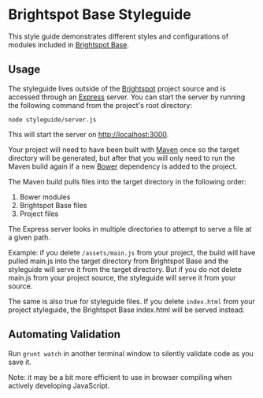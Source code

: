 Brightspot Base Styleguide
==========================

This style guide demonstrates different styles and configurations of
modules included in [Brightspot Base](http://www.github.com/perfectsense/brightspot-base).

Usage
-----

The styleguide lives outside of the [Brightspot](brightspot.com/) project source and is accessed through  an [Express](http://expressjs.com/) server. You can start the server by running the following command from the project's root directory:

`node styleguide/server.js`

This will start the server on [http://localhost:3000](http://localhost:3000).

Your project will need to have been built with [Maven](https://maven.apache.org/) once so the target directory will be generated, but after that you will only need to run the Maven build again if a new [Bower](http://bower.io/) dependency is added to the project.

The Maven build pulls files into the target directory in the following order:
1.	Bower modules
2.	Brightspot Base files
3.	Project files

The Express server looks in multiple directories to attempt to serve a file at a given path.

Example: if you delete `/assets/main.js` from your project, the build will have pulled main.js into the target directory from Brightspot Base and the styleguide will serve it from the target directory. But if you do not delete main.js from your project source, the styleguide will serve it from your source.

The same is also true for styleguide files. If you delete `index.html` from your project styleguide, the Brightspot Base index.html will be served instead.

Automating Validation
----------------

Run `grunt watch` in another terminal window to silently validate code as you save it.

Note: it may be a bit more efficient to use in browser compiling when actively developing JavaScript.
